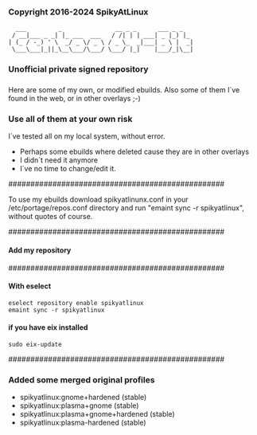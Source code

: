 ###

### Copyright 2016-2024 SpikyAtLinux

```
  ___         _               __ _ _      ___ _ _
 / __|___ _ _| |_ ___  ___   / /| | | ___| _ |_) |_
| (_ / -_) ' \  _/ _ \/ _ \ / _ \_  _|___| _ \ |  _|
 \___\___|_||_\__\___/\___/ \___/ |_|    |___/_|\__|
```

###

### Unofficial private signed repository

###

Here are some of my own, or modified ebuilds.
Also some of them I´ve found in the web, or
in other overlays ;-)

### Use all of them at your own risk

I´ve tested all on my local system, without error.

- Perhaps some ebuilds where deleted cause they are in other overlays
- I didn´t need it anymore
- I´ve no time to change/edit it.

#################################################

To use my ebuilds download spikyatlinunx.conf
in your /etc/portage/repos.conf directory
and run "emaint sync -r spikyatlinux",
without quotes of course.

#################################################
#### Add my repository
#################################################

#### With eselect

```
eselect repository enable spikyatlinux
emaint sync -r spikyatlinux
```

#### if you have eix installed

```
sudo eix-update
```

#################################################
### Added some merged original profiles
- spikyatlinux:gnome+hardened (stable)
- spikyatlinux:plasma+gnome (stable)
- spikyatlinux:plasma+gnome+hardened (stable)
- spikyatlinux:plasma-hardened (stable)

